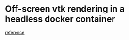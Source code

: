 # Off-screen vtk rendering in a headless docker container #
[reference](https://github.com/ryought/glx-docker-headless-gpu "reference")